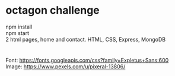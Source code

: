 ﻿# octagon challenge  
npm install  
npm start    
2 html pages, home and contact. HTML, CSS, Express, MongoDB  
#    
 Font: https://fonts.googleapis.com/css?family=Expletus+Sans:600  
 Image: https://www.pexels.com/u/pixeral-13806/  



